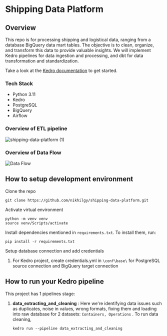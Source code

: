 # Shipping Data Platform

## Overview

This repo is for processing shipping and logistical data, ranging from a database BigQuery data mart tables. The objective is to clean, organize, and transform this data to provide valuable insights. We will implement Kedro pipelines for data ingestion and processing, and dbt for data transformation and standardization.

Take a look at the [Kedro documentation](https://docs.kedro.org) to get started.

### Tech Stack

- Python 3.11
- Kedro
- PostgreSQL
- BigQuery
- Airflow

### Overview of ETL pipeline
![shipping-data-platform (1)](https://github.com/user-attachments/assets/e6ccaec2-02dc-459f-8b2c-a69b2076edc3)

### Overview of Data Flow
![Data Flow](https://github.com/user-attachments/assets/db58efd2-c672-40fb-9c45-6e54122f2744)

## How to setup development environment

Clone the repo

```
git clone https://github.com/nikhilgy/shipping-data-platform.git
```

Activate virtual environment
```
python -m venv venv
source venv/Scripts/activate
```

Install dependencies mentioned in `requirements.txt`. To install them, run:
```
pip install -r requirements.txt
```

Setup database connection and add credentials

1. For Kedro project, create credentials.yml in `\conf\base\` for PostgreSQL source connection and BigQuery target connection

## How to run your Kedro pipeline

This project has 1 pipelines stage:

1. **data_extracting_and_cleaning** : Here we're identifying data issues such as duplicates, noise in values, wrong formats, fixing them and loading into raw database for 2 datasets: `Containers, Operations` . To run data cleaning, 
    
    ```
    kedro run --pipeline data_extracting_and_cleaning
    ```
